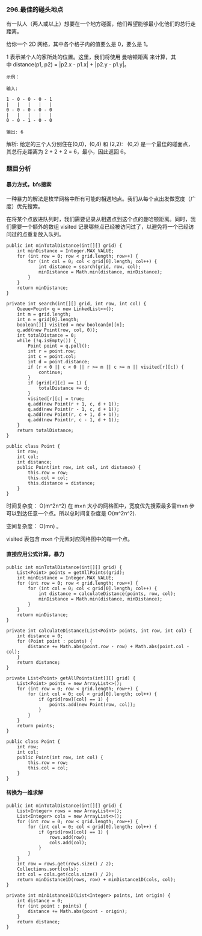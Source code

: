 ### 296.最佳的碰头地点

有一队人（两人或以上）想要在一个地方碰面，他们希望能够最小化他们的总行走距离。

给你一个 2D 网格，其中各个格子内的值要么是 0，要么是 1。

1 表示某个人的家所处的位置。这里，我们将使用 曼哈顿距离 来计算，其中 distance(p1, p2) = |p2.x - p1.x| + |p2.y - p1.y|。


```
示例：

输入: 

1 - 0 - 0 - 0 - 1
|   |   |   |   |
0 - 0 - 0 - 0 - 0
|   |   |   |   |
0 - 0 - 1 - 0 - 0

输出: 6
```


解析: 给定的三个人分别住在(0,0)，(0,4) 和 (2,2):
     (0,2) 是一个最佳的碰面点，其总行走距离为 2 + 2 + 2 = 6，最小，因此返回 6。

### 题目分析

#### 暴力方式，bfs搜索


一种暴力的解法是枚举网格中所有可能的相遇地点。我们从每个点出发做宽度（广度）优先搜索。

在将某个点放进队列时，我们需要记录从相遇点到这个点的曼哈顿距离。同时，我们需要一个额外的数组 visited 记录哪些点已经被访问过了，以避免将一个已经访问过的点重复放入队列。


```
public int minTotalDistance(int[][] grid) {
    int minDistance = Integer.MAX_VALUE;
    for (int row = 0; row < grid.length; row++) {
        for (int col = 0; col < grid[0].length; col++) {
            int distance = search(grid, row, col);
            minDistance = Math.min(distance, minDistance);
        }
    }
    return minDistance;
}

private int search(int[][] grid, int row, int col) {
    Queue<Point> q = new LinkedList<>();
    int m = grid.length;
    int n = grid[0].length;
    boolean[][] visited = new boolean[m][n];
    q.add(new Point(row, col, 0));
    int totalDistance = 0;
    while (!q.isEmpty()) {
        Point point = q.poll();
        int r = point.row;
        int c = point.col;
        int d = point.distance;
        if (r < 0 || c < 0 || r >= m || c >= n || visited[r][c]) {
            continue;
        }
        if (grid[r][c] == 1) {
            totalDistance += d;
        }
        visited[r][c] = true;
        q.add(new Point(r + 1, c, d + 1));
        q.add(new Point(r - 1, c, d + 1));
        q.add(new Point(r, c + 1, d + 1));
        q.add(new Point(r, c - 1, d + 1));
    }
    return totalDistance;
}

public class Point {
    int row;
    int col;
    int distance;
    public Point(int row, int col, int distance) {
        this.row = row;
        this.col = col;
        this.distance = distance;
    }
}

```

时间复杂度： O(m^2n^2)
在 m×n 大小的网格图中，宽度优先搜索最多需m×n 步可以到达任意一个点。所以总时间复杂度是 O(m^2n^2).


空间复杂度： O(mn) 。

visited 表包含 m×n 个元素对应网格图中的每一个点。

#### 直接应用公式计算，暴力


```
public int minTotalDistance(int[][] grid) {
    List<Point> points = getAllPoints(grid);
    int minDistance = Integer.MAX_VALUE;
    for (int row = 0; row < grid.length; row++) {
        for (int col = 0; col < grid[0].length; col++) {
            int distance = calculateDistance(points, row, col);
            minDistance = Math.min(distance, minDistance);
        }
    }
    return minDistance;
}

private int calculateDistance(List<Point> points, int row, int col) {
    int distance = 0;
    for (Point point : points) {
        distance += Math.abs(point.row - row) + Math.abs(point.col - col);
    }
    return distance;
}

private List<Point> getAllPoints(int[][] grid) {
    List<Point> points = new ArrayList<>();
    for (int row = 0; row < grid.length; row++) {
        for (int col = 0; col < grid[0].length; col++) {
            if (grid[row][col] == 1) {
                points.add(new Point(row, col));
            }
        }
    }
    return points;
}

public class Point {
    int row;
    int col;
    public Point(int row, int col) {
        this.row = row;
        this.col = col;
    }
}

```

#### 转换为一维求解


```
public int minTotalDistance(int[][] grid) {
    List<Integer> rows = new ArrayList<>();
    List<Integer> cols = new ArrayList<>();
    for (int row = 0; row < grid.length; row++) {
        for (int col = 0; col < grid[0].length; col++) {
            if (grid[row][col] == 1) {
                rows.add(row);
                cols.add(col);
            }
        }
    }
    int row = rows.get(rows.size() / 2);
    Collections.sort(cols);
    int col = cols.get(cols.size() / 2);
    return minDistance1D(rows, row) + minDistance1D(cols, col);
}

private int minDistance1D(List<Integer> points, int origin) {
    int distance = 0;
    for (int point : points) {
        distance += Math.abs(point - origin);
    }
    return distance;
}

```
